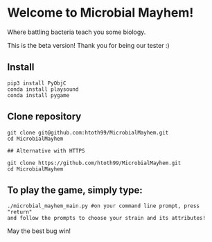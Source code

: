 # Welcome to Microbial Mayhem!

Where battling bacteria teach you some biology.

This is the beta version! Thank you for being our tester :)

## Install
```
pip3 install PyObjC
conda install playsound
conda install pygame
```

## Clone repository
```
git clone git@github.com:htoth99/MicrobialMayhem.git
cd MicrobialMayhem

## Alternative with HTTPS

git clone https://github.com/htoth99/MicrobialMayhem.git
cd MicrobialMayhem
```

## To play the game, simply type:

```
./microbial_mayhem_main.py #on your command line prompt, press "return"
and follow the prompts to choose your strain and its attributes!
```


May the best bug win!

